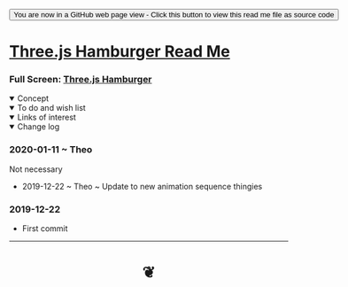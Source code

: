 <span style=display:none; >[You are now in a GitHub source code view - click this link to view Read Me file as a web page]( https://pushme-pullyou.github.io/0-templates/threejs-hamburger/ "View file as a web page." ) </span>


<div><input type=button onclick="window.location.href='https://github.com/pushme-pullyou/templates-01/tree/master/threejs-hamburger/'";
value='You are now in a GitHub web page view - Click this button to view this read me file as source code' ></div>


# [Three.js Hamburger Read Me]( #README.md )

<!--
<iframe src=https://jaanga.github.io/cookbook/examples/xxxxxx/xxxxxx.html width=100% height=500px >Iframes are not viewable in GitHub source code view</iframe>
_basic-html.html_

-->
### Full Screen: [Three.js Hamburger]( https://pushme-pullyou.github.io/0-templates/threejs-hamburger/index.html )


<details open >
<summary>Concept</summary>


</details>

<details open >
<summary>To do and wish list </summary>



</details>


<details open >
<summary>Links of interest</summary>


</details>

<details open >
<summary>Change log </summary>

### 2020-01-11 ~ Theo

Not necessary

* 2019-12-22 ~ Theo ~ Update to new animation sequence thingies


### 2019-12-22

* First commit

</details>

***

# <center title="hello!" ><a href=javascript:window.scrollTo(0,0); style=text-decoration:none; > ❦ </a></center>
